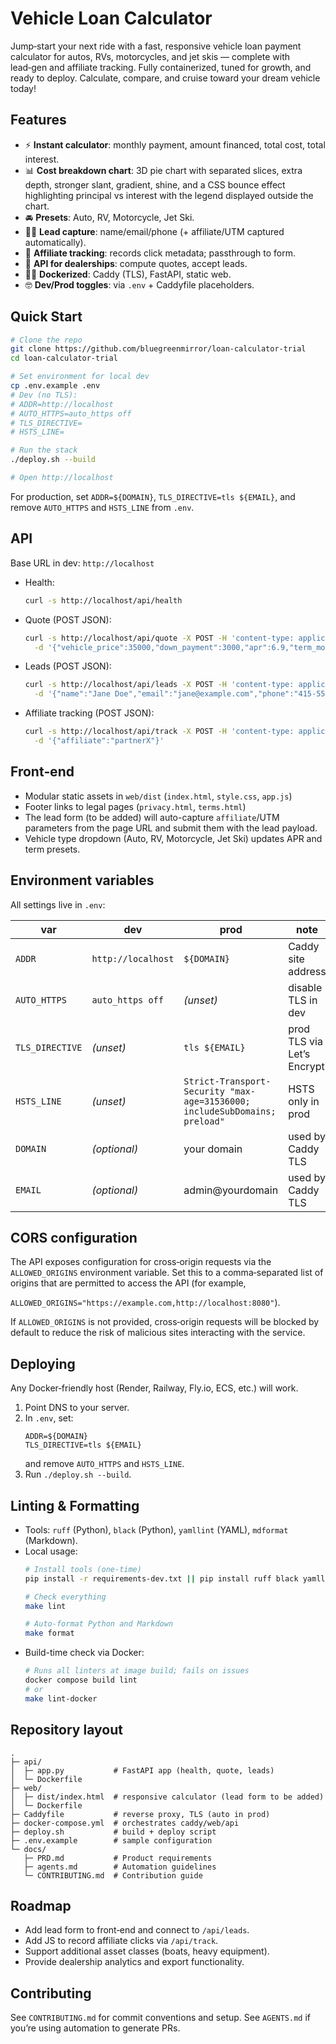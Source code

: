 # Vehicle Loan Calculator

Jump‑start your next ride with a fast, responsive vehicle loan payment calculator for autos, RVs, motorcycles, and jet skis — complete with lead‑gen and affiliate tracking. Fully containerized, tuned for growth, and ready to deploy. Calculate, compare, and cruise toward your dream vehicle today!

## Features

- ⚡️ **Instant calculator**: monthly payment, amount financed, total cost, total interest.
- 📊 **Cost breakdown chart**: 3D pie chart with separated slices, extra depth, stronger slant, gradient, shine, and a CSS bounce effect highlighting principal vs interest with the legend displayed outside the chart.
- 🚘 **Presets**: Auto, RV, Motorcycle, Jet Ski.
- 👨‍⚖️ **Lead capture**: name/email/phone (+ affiliate/UTM captured automatically).
- 🤝 **Affiliate tracking**: records click metadata; passthrough to form.
- 💐 **API for dealerships**: compute quotes, accept leads.
- 👨‍⚖️ **Dockerized**: Caddy (TLS), FastAPI, static web.
- 🤓 **Dev/Prod toggles**: via `.env` + Caddyfile placeholders.

## Quick Start

```bash
# Clone the repo
git clone https://github.com/bluegreenmirror/loan-calculator-trial
cd loan-calculator-trial

# Set environment for local dev
cp .env.example .env
# Dev (no TLS):
# ADDR=http://localhost
# AUTO_HTTPS=auto_https off
# TLS_DIRECTIVE=
# HSTS_LINE=

# Run the stack
./deploy.sh --build

# Open http://localhost
```

For production, set `ADDR=${DOMAIN}`, `TLS_DIRECTIVE=tls ${EMAIL}`, and remove `AUTO_HTTPS` and `HSTS_LINE` from `.env`.

## API

Base URL in dev: `http://localhost`

- Health:
  ```bash
  curl -s http://localhost/api/health
  ```
- Quote (POST JSON):
  ```bash
  curl -s http://localhost/api/quote -X POST -H 'content-type: application/json' \
    -d '{"vehicle_price":35000,"down_payment":3000,"apr":6.9,"term_months":60,"tax_rate":0.095,"fees":495,"trade_in_value":0}'
  ```
- Leads (POST JSON):
  ```bash
  curl -s http://localhost/api/leads -X POST -H 'content-type: application/json' \
    -d '{"name":"Jane Doe","email":"jane@example.com","phone":"415-555-1212","vehicle_type":"rv","price":75000,"affiliate":"partnerX"}'
  ```
- Affiliate tracking (POST JSON):
  ```bash
  curl -s http://localhost/api/track -X POST -H 'content-type: application/json' \
    -d '{"affiliate":"partnerX"}'
  ```

## Front‑end

- Modular static assets in `web/dist` (`index.html`, `style.css`, `app.js`)
- Footer links to legal pages (`privacy.html`, `terms.html`)
- The lead form (to be added) will auto-capture `affiliate`/UTM parameters from the page URL and submit them with the lead payload.
- Vehicle type dropdown (Auto, RV, Motorcycle, Jet Ski) updates APR and term presets.

## Environment variables

All settings live in `.env`:

| var             | dev                | prod                                                                       | note                       |
| --------------- | ------------------ | -------------------------------------------------------------------------- | -------------------------- |
| `ADDR`          | `http://localhost` | `${DOMAIN}`                                                                | Caddy site address         |
| `AUTO_HTTPS`    | `auto_https off`   | *(unset)*                                                                  | disable TLS in dev         |
| `TLS_DIRECTIVE` | *(unset)*          | `tls ${EMAIL}`                                                             | prod TLS via Let’s Encrypt |
| `HSTS_LINE`     | *(unset)*          | `Strict-Transport-Security "max-age=31536000; includeSubDomains; preload"` | HSTS only in prod          |
| `DOMAIN`        | *(optional)*       | your domain                                                                | used by Caddy TLS          |
| `EMAIL`         | *(optional)*       | admin@yourdomain                                                           | used by Caddy TLS          |

## CORS configuration

The API exposes configuration for cross‑origin requests via the `ALLOWED_ORIGINS` environment variable. Set this to a comma‑separated list of origins that are permitted to access the API (for example,

`ALLOWED_ORIGINS="https://example.com,http://localhost:8080"`).

If `ALLOWED_ORIGINS` is not provided, cross‑origin requests will be blocked by default to reduce the risk of malicious sites interacting with the service.

## Deploying

Any Docker‑friendly host (Render, Railway, Fly.io, ECS, etc.) will work.

1. Point DNS to your server.
1. In `.env`, set:
   ```
   ADDR=${DOMAIN}
   TLS_DIRECTIVE=tls ${EMAIL}
   ```
   and remove `AUTO_HTTPS` and `HSTS_LINE`.
1. Run `./deploy.sh --build`.

## Linting & Formatting

- Tools: `ruff` (Python), `black` (Python), `yamllint` (YAML), `mdformat` (Markdown).
- Local usage:
  ```bash
  # Install tools (one-time)
  pip install -r requirements-dev.txt || pip install ruff black yamllint mdformat mdformat-gfm

  # Check everything
  make lint

  # Auto-format Python and Markdown
  make format
  ```
- Build-time check via Docker:
  ```bash
  # Runs all linters at image build; fails on issues
  docker compose build lint
  # or
  make lint-docker
  ```

## Repository layout

```
.
├─ api/
│  ├─ app.py           # FastAPI app (health, quote, leads)
│  └─ Dockerfile
├─ web/
│  ├─ dist/index.html  # responsive calculator (lead form to be added)
│  └─ Dockerfile
├─ Caddyfile           # reverse proxy, TLS (auto in prod)
├─ docker-compose.yml  # orchestrates caddy/web/api
├─ deploy.sh           # build + deploy script
├─ .env.example        # sample configuration
└─ docs/
   ├─ PRD.md           # Product requirements
   ├─ agents.md        # Automation guidelines
   └─ CONTRIBUTING.md  # Contribution guide
```

## Roadmap

- Add lead form to front‑end and connect to `/api/leads`.
- Add JS to record affiliate clicks via `/api/track`.
- Support additional asset classes (boats, heavy equipment).
- Provide dealership analytics and export functionality.

## Contributing

See `CONTRIBUTING.md` for commit conventions and setup. See `AGENTS.md` if you’re using automation to generate PRs.
